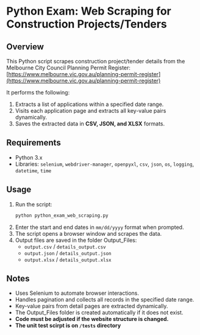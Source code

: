# Python Exam: Web Scraping for Construction Projects/Tenders

## Overview
This Python script scrapes construction project/tender details from the Melbourne City Council Planning Permit Register:  
[https://www.melbourne.vic.gov.au/planning-permit-register](https://www.melbourne.vic.gov.au/planning-permit-register)

It performs the following:

1. Extracts a list of applications within a specified date range.
2. Visits each application page and extracts all key-value pairs dynamically.
3. Saves the extracted data in **CSV, JSON, and XLSX** formats.

## Requirements
- Python 3.x
- Libraries: `selenium`, `webdriver-manager`, `openpyxl`, `csv`, `json`, `os`, `logging`, `datetime`, `time`

## Usage
1. Run the script:
    ```bash
   python python_exam_web_scraping.py
2. Enter the start and end dates in `mm/dd/yyyy` format when prompted.
3. The script opens a browser window and scrapes the data.
4. Output files are saved in the folder Output_Files:
    - `output.csv` / `details_output.csv`
    - `output.json` / `details_output.json`
    - `output.xlsx` / `details_output.xlsx`

## Notes
- Uses Selenium to automate browser interactions.
- Handles pagination and collects all records in the specified date range.
- Key-value pairs from detail pages are extracted dynamically.
- The Output_Files folder is created automatically if it does not exist.
- **Code must be adjusted if the website structure is changed.**
- **The unit test scirpt is on `/tests` directory**